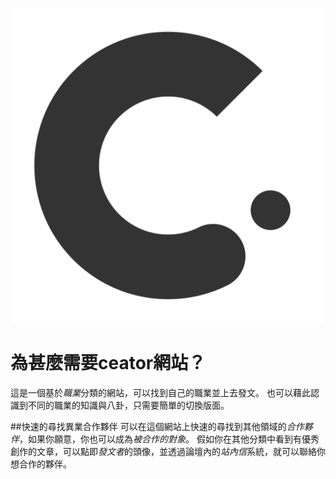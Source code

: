 ![GITHUB]( ./src/icon/logo.svg "logo")

# 為甚麼需要ceator網站？
這是一個基於*職業*分類的網站，可以找到自己的職業並上去發文。
也可以藉此認識到不同的職業的知識與八卦，只需要簡單的切換版面。

##快速的尋找異業合作夥伴
可以在這個網站上快速的尋找到其他領域的*合作夥伴*，如果你願意，你也可以成為*被合作的對象*。
假如你在其他分類中看到有優秀創作的文章，可以點即*發文者*的頭像，並透過論壇內的*站內信*系統，就可以聯絡你想合作的夥伴。
